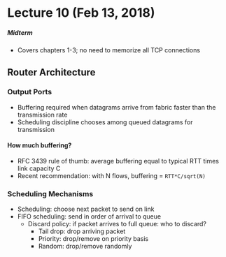 # Lecture 10 (Feb 13, 2018)
##### Midterm
* Covers chapters 1-3; no need to memorize all TCP connections
## Router Architecture
### Output Ports
* Buffering required when datagrams arrive from fabric faster than the transmission rate
* Scheduling discipline chooses among queued datagrams for transmission
#### How much buffering?
* RFC 3439 rule of thumb: average buffering equal to typical RTT times link capacity C
* Recent recommendation: with N flows, buffering = `RTT*C/sqrt(N)`
### Scheduling Mechanisms
* Scheduling: choose next packet to send on link
* FIFO scheduling: send in order of arrival to queue
  * Discard policy: if packet arrives to full queue: who to discard?
    * Tail drop: drop arriving packet
    * Priority: drop/remove on priority basis
    * Random: drop/remove randomly
